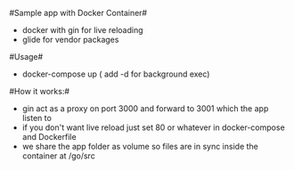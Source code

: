 #Sample app with Docker Container#
 - docker with gin for live reloading
 - glide for vendor packages

#Usage#
- docker-compose up ( add -d for background exec)

#How it works:#
 - gin act as a proxy on port 3000 and forward to 3001 which the app listen to
 - if you don't want live reload just set 80 or whatever in docker-compose and Dockerfile
 - we share the app folder as volume so files are in sync inside the container at /go/src